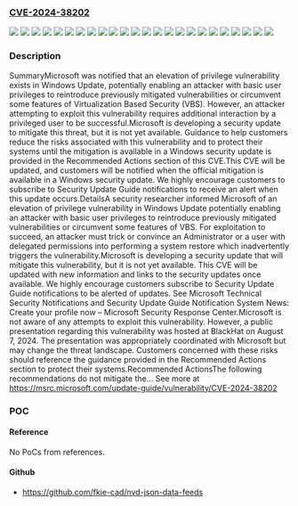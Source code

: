 ### [CVE-2024-38202](https://cve.mitre.org/cgi-bin/cvename.cgi?name=CVE-2024-38202)
![](https://img.shields.io/static/v1?label=Product&message=Windows%2010%20Version%201607&color=blue)
![](https://img.shields.io/static/v1?label=Product&message=Windows%2010%20Version%201809&color=blue)
![](https://img.shields.io/static/v1?label=Product&message=Windows%2010%20Version%2021H2&color=blue)
![](https://img.shields.io/static/v1?label=Product&message=Windows%2010%20Version%2022H2&color=blue)
![](https://img.shields.io/static/v1?label=Product&message=Windows%2011%20Version%2023H2&color=blue)
![](https://img.shields.io/static/v1?label=Product&message=Windows%2011%20version%2021H2&color=blue)
![](https://img.shields.io/static/v1?label=Product&message=Windows%2011%20version%2022H2&color=blue)
![](https://img.shields.io/static/v1?label=Product&message=Windows%2011%20version%2022H3&color=blue)
![](https://img.shields.io/static/v1?label=Product&message=Windows%20Server%202016%20(Server%20Core%20installation)&color=blue)
![](https://img.shields.io/static/v1?label=Product&message=Windows%20Server%202016&color=blue)
![](https://img.shields.io/static/v1?label=Product&message=Windows%20Server%202019%20(Server%20Core%20installation)&color=blue)
![](https://img.shields.io/static/v1?label=Product&message=Windows%20Server%202019&color=blue)
![](https://img.shields.io/static/v1?label=Product&message=Windows%20Server%202022%2C%2023H2%20Edition%20(Server%20Core%20installation)&color=blue)
![](https://img.shields.io/static/v1?label=Product&message=Windows%20Server%202022&color=blue)
![](https://img.shields.io/static/v1?label=Version&message=10.0.0%3C%2010.0.14393.7428%20&color=brighgreen)
![](https://img.shields.io/static/v1?label=Version&message=10.0.0%3C%2010.0.17763.6414%20&color=brighgreen)
![](https://img.shields.io/static/v1?label=Version&message=10.0.0%3C%2010.0.19044.5011%20&color=brighgreen)
![](https://img.shields.io/static/v1?label=Version&message=10.0.0%3C%2010.0.19045.5011%20&color=brighgreen)
![](https://img.shields.io/static/v1?label=Version&message=10.0.0%3C%2010.0.20348..2762%20&color=brighgreen)
![](https://img.shields.io/static/v1?label=Version&message=10.0.0%3C%2010.0.22000.3260%20&color=brighgreen)
![](https://img.shields.io/static/v1?label=Version&message=10.0.0%3C%2010.0.22621.4317%20&color=brighgreen)
![](https://img.shields.io/static/v1?label=Version&message=10.0.0%3C%2010.0.22631.4317%20&color=brighgreen)
![](https://img.shields.io/static/v1?label=Version&message=10.0.0%3C%2010.0.25398.1189%20&color=brighgreen)
![](https://img.shields.io/static/v1?label=Vulnerability&message=CWE-284%3A%20Improper%20Access%20Control&color=brighgreen)

### Description

SummaryMicrosoft was notified that an elevation of privilege vulnerability exists in Windows Update, potentially enabling an attacker with basic user privileges to reintroduce previously mitigated vulnerabilities or circumvent some features of Virtualization Based Security (VBS). However, an attacker attempting to exploit this vulnerability requires additional interaction by a privileged user to be successful.Microsoft is developing a security update to mitigate this threat, but it is not yet available. Guidance to help customers reduce the risks associated with this vulnerability and to protect their systems until the mitigation is available in a Windows security update is provided in the Recommended Actions section of this CVE.This CVE will be updated, and customers will be notified when the official mitigation is available in a Windows security update. We highly encourage customers to subscribe to Security Update Guide notifications to receive an alert when this update occurs.DetailsA security researcher informed Microsoft of an elevation of privilege vulnerability in Windows Update potentially enabling an attacker with basic user privileges to reintroduce previously mitigated vulnerabilities or circumvent some features of VBS. For exploitation to succeed, an attacker must trick or convince an Administrator or a user with delegated permissions into performing a system restore which inadvertently triggers the vulnerability.Microsoft is developing a security update that will mitigate this vulnerability, but it is not yet available. This CVE will be updated with new information and links to the security updates once available. We highly encourage customers subscribe to Security Update Guide notifications to be alerted of updates. See Microsoft Technical Security Notifications and Security Update Guide Notification System News: Create your profile now – Microsoft Security Response Center.Microsoft is not aware of any attempts to exploit this vulnerability. However, a public presentation regarding this vulnerability was hosted at BlackHat on August 7, 2024. The presentation was appropriately coordinated with Microsoft but may change the threat landscape. Customers concerned with these risks should reference the guidance provided in the Recommended Actions section to protect their systems.Recommended ActionsThe following recommendations do not mitigate the... See more at https://msrc.microsoft.com/update-guide/vulnerability/CVE-2024-38202

### POC

#### Reference
No PoCs from references.

#### Github
- https://github.com/fkie-cad/nvd-json-data-feeds

